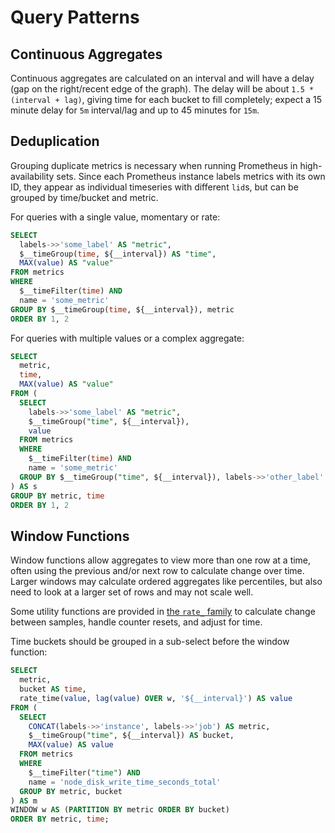 # Query Patterns

## Continuous Aggregates

Continuous aggregates are calculated on an interval and will have a delay (gap on the right/recent edge of the graph).
The delay will be about `1.5 * (interval + lag)`, giving time for each bucket to fill completely; expect a 15 minute
delay for `5m` interval/lag and up to 45 minutes for `15m`.

## Deduplication

Grouping duplicate metrics is necessary when running Prometheus in high-availability sets. Since each Prometheus
instance labels metrics with its own ID, they appear as individual timeseries with different `lid`s, but can be
grouped by time/bucket and metric.

For queries with a single value, momentary or rate:

```sql
SELECT
  labels->>'some_label' AS "metric",
  $__timeGroup(time, ${__interval}) AS "time",
  MAX(value) AS "value"
FROM metrics
WHERE
  $__timeFilter(time) AND
  name = 'some_metric'
GROUP BY $__timeGroup(time, ${__interval}), metric
ORDER BY 1, 2
```

For queries with multiple values or a complex aggregate:

```sql
SELECT
  metric,
  time,
  MAX(value) AS "value"
FROM (
  SELECT
    labels->>'some_label' AS "metric",
    $__timeGroup("time", ${__interval}),
    value
  FROM metrics
  WHERE
    $__timeFilter(time) AND
    name = 'some_metric'
  GROUP BY $__timeGroup("time", ${__interval}), labels->>'other_label'
) AS s
GROUP BY metric, time
ORDER BY 1, 2
```

## Window Functions

Window functions allow aggregates to view more than one row at a time, often using the previous and/or next row
to calculate change over time. Larger windows may calculate ordered aggregates like percentiles, but also need to
look at a larger set of rows and may not scale well.

Some utility functions are provided in [the `rate_` family](../schema/utils/rate.sql) to calculate change between
samples, handle counter resets, and adjust for time.

Time buckets should be grouped in a sub-select before the window function:

```sql
SELECT
  metric,
  bucket AS time,
  rate_time(value, lag(value) OVER w, '${__interval}') AS value
FROM (
  SELECT
    CONCAT(labels->>'instance', labels->>'job') AS metric,
    $__timeGroup("time", ${__interval}) AS bucket,
    MAX(value) AS value
  FROM metrics
  WHERE
    $__timeFilter("time") AND
    name = 'node_disk_write_time_seconds_total'
  GROUP BY metric, bucket
) AS m
WINDOW w AS (PARTITION BY metric ORDER BY bucket)
ORDER BY metric, time;
```
